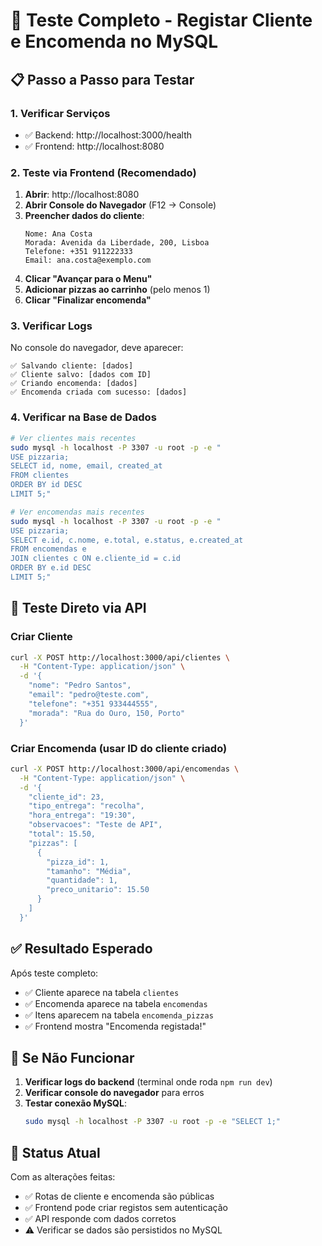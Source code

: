 # 🧪 Teste Completo - Registar Cliente e Encomenda no MySQL

## 📋 Passo a Passo para Testar

### 1. **Verificar Serviços**
- ✅ Backend: http://localhost:3000/health
- ✅ Frontend: http://localhost:8080

### 2. **Teste via Frontend (Recomendado)**

1. **Abrir**: http://localhost:8080
2. **Abrir Console do Navegador** (F12 → Console)
3. **Preencher dados do cliente**:
   ```
   Nome: Ana Costa
   Morada: Avenida da Liberdade, 200, Lisboa
   Telefone: +351 911222333
   Email: ana.costa@exemplo.com
   ```
4. **Clicar "Avançar para o Menu"**
5. **Adicionar pizzas ao carrinho** (pelo menos 1)
6. **Clicar "Finalizar encomenda"**

### 3. **Verificar Logs**
No console do navegador, deve aparecer:
```
✅ Salvando cliente: [dados]
✅ Cliente salvo: [dados com ID]
✅ Criando encomenda: [dados]
✅ Encomenda criada com sucesso: [dados]
```

### 4. **Verificar na Base de Dados**

```bash
# Ver clientes mais recentes
sudo mysql -h localhost -P 3307 -u root -p -e "
USE pizzaria; 
SELECT id, nome, email, created_at 
FROM clientes 
ORDER BY id DESC 
LIMIT 5;"

# Ver encomendas mais recentes  
sudo mysql -h localhost -P 3307 -u root -p -e "
USE pizzaria; 
SELECT e.id, c.nome, e.total, e.status, e.created_at 
FROM encomendas e 
JOIN clientes c ON e.cliente_id = c.id 
ORDER BY e.id DESC 
LIMIT 5;"
```

## 🔧 Teste Direto via API

### Criar Cliente
```bash
curl -X POST http://localhost:3000/api/clientes \
  -H "Content-Type: application/json" \
  -d '{
    "nome": "Pedro Santos",
    "email": "pedro@teste.com", 
    "telefone": "+351 933444555",
    "morada": "Rua do Ouro, 150, Porto"
  }'
```

### Criar Encomenda (usar ID do cliente criado)
```bash
curl -X POST http://localhost:3000/api/encomendas \
  -H "Content-Type: application/json" \
  -d '{
    "cliente_id": 23,
    "tipo_entrega": "recolha",
    "hora_entrega": "19:30",
    "observacoes": "Teste de API",
    "total": 15.50,
    "pizzas": [
      {
        "pizza_id": 1,
        "tamanho": "Média", 
        "quantidade": 1,
        "preco_unitario": 15.50
      }
    ]
  }'
```

## ✅ Resultado Esperado

Após teste completo:
- ✅ Cliente aparece na tabela `clientes`
- ✅ Encomenda aparece na tabela `encomendas`  
- ✅ Itens aparecem na tabela `encomenda_pizzas`
- ✅ Frontend mostra "Encomenda registada!"

## 🐛 Se Não Funcionar

1. **Verificar logs do backend** (terminal onde roda `npm run dev`)
2. **Verificar console do navegador** para erros
3. **Testar conexão MySQL**:
   ```bash
   sudo mysql -h localhost -P 3307 -u root -p -e "SELECT 1;"
   ```

## 🎯 Status Atual

Com as alterações feitas:
- ✅ Rotas de cliente e encomenda são públicas
- ✅ Frontend pode criar registos sem autenticação
- ✅ API responde com dados corretos
- ⚠️ Verificar se dados são persistidos no MySQL
